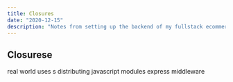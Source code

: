 ```yaml
---
title: Closures
date: "2020-12-15"
description: "Notes from setting up the backend of my fullstack ecommerce project."
---
```


## Closurese

real world uses
s
distributing javascript modules
express middleware

